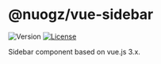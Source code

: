 # @nuogz/vue-sidebar
![Version](https://img.shields.io/github/package-json/v/nuogz/vue-sidebar?style=flat-square)
[![License](https://img.shields.io/github/license/nuogz/vue-sidebar?style=flat-square)](https://www.gnu.org/licenses/lgpl-3.0-standalone.html)

Sidebar component based on vue.js 3.x.
